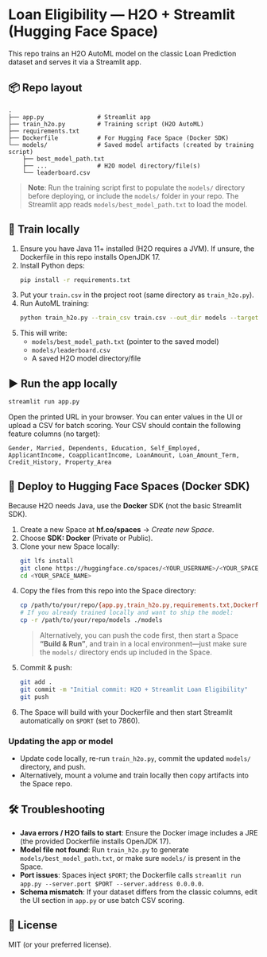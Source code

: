 # Loan Eligibility — H2O + Streamlit (Hugging Face Space)

This repo trains an H2O AutoML model on the classic Loan Prediction dataset and serves it via a Streamlit app.

## 📦 Repo layout

```
.
├── app.py               # Streamlit app
├── train_h2o.py         # Training script (H2O AutoML)
├── requirements.txt
├── Dockerfile           # For Hugging Face Space (Docker SDK)
└── models/              # Saved model artifacts (created by training script)
    ├── best_model_path.txt
    ├── ...              # H2O model directory/file(s)
    └── leaderboard.csv
```

> **Note**: Run the training script first to populate the `models/` directory before deploying, or include the `models/` folder in your repo. The Streamlit app reads `models/best_model_path.txt` to load the model.

## 🧪 Train locally

1. Ensure you have Java 11+ installed (H2O requires a JVM). If unsure, the Dockerfile in this repo installs OpenJDK 17.
2. Install Python deps:
   ```bash
   pip install -r requirements.txt
   ```
3. Put your `train.csv` in the project root (same directory as `train_h2o.py`).
4. Run AutoML training:
   ```bash
   python train_h2o.py --train_csv train.csv --out_dir models --target Loan_Status --max_runtime_secs 180
   ```
5. This will write:
   - `models/best_model_path.txt` (pointer to the saved model)
   - `models/leaderboard.csv`
   - A saved H2O model directory/file

## ▶️ Run the app locally

```bash
streamlit run app.py
```

Open the printed URL in your browser. You can enter values in the UI or upload a CSV for batch scoring.
Your CSV should contain the following feature columns (no target):
```
Gender, Married, Dependents, Education, Self_Employed,
ApplicantIncome, CoapplicantIncome, LoanAmount, Loan_Amount_Term,
Credit_History, Property_Area
```

## 🚀 Deploy to Hugging Face Spaces (Docker SDK)

Because H2O needs Java, use the **Docker** SDK (not the basic Streamlit SDK).

1. Create a new Space at **hf.co/spaces** → *Create new Space*.
2. Choose **SDK: Docker** (Private or Public).
3. Clone your new Space locally:
   ```bash
   git lfs install
   git clone https://huggingface.co/spaces/<YOUR_USERNAME>/<YOUR_SPACE_NAME>
   cd <YOUR_SPACE_NAME>
   ```
4. Copy the files from this repo into the Space directory:
   ```bash
   cp /path/to/your/repo/{app.py,train_h2o.py,requirements.txt,Dockerfile} .
   # If you already trained locally and want to ship the model:
   cp -r /path/to/your/repo/models ./models
   ```
   > Alternatively, you can push the code first, then start a Space **“Build & Run”**, and train in a local environment—just make sure the `models/` directory ends up included in the Space.
5. Commit & push:
   ```bash
   git add .
   git commit -m "Initial commit: H2O + Streamlit Loan Eligibility"
   git push
   ```
6. The Space will build with your Dockerfile and then start Streamlit automatically on `$PORT` (set to 7860).

### Updating the app or model
- Update code locally, re-run `train_h2o.py`, commit the updated `models/` directory, and push.
- Alternatively, mount a volume and train locally then copy artifacts into the Space repo.

## 🛠️ Troubleshooting

- **Java errors / H2O fails to start**: Ensure the Docker image includes a JRE (the provided Dockerfile installs OpenJDK 17).
- **Model file not found**: Run `train_h2o.py` to generate `models/best_model_path.txt`, or make sure `models/` is present in the Space.
- **Port issues**: Spaces inject `$PORT`; the Dockerfile calls `streamlit run app.py --server.port $PORT --server.address 0.0.0.0`.
- **Schema mismatch**: If your dataset differs from the classic columns, edit the UI section in `app.py` or use batch CSV scoring.

## 📜 License

MIT (or your preferred license).
